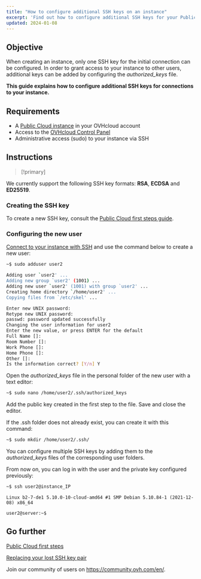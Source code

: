 ```yaml
---
title: "How to configure additional SSH keys on an instance"
excerpt: 'Find out how to configure additional SSH keys for your Public Cloud instance'
updated: 2024-01-08
---
```


## Objective
 
When creating an instance, only one SSH key for the initial connection can be configured. In order to grant access to your instance to other users, additional keys can be added by configuring the *authorized_keys* file.

**This guide explains how to configure additional SSH keys for connections to your instance.**

## Requirements

- A [Public Cloud instance](https://www.ovhcloud.com/asia/public-cloud/) in your OVHcloud account
- Access to the [OVHcloud Control Panel](/links/manager)
- Administrative access (sudo) to your instance via SSH

## Instructions

> [!primary]
>
We currently support the following SSH key formats: **RSA**, **ECDSA** and **ED25519**.
>

### Creating the SSH key

To create a new SSH key, consult the [Public Cloud first steps guide](/pages/public_cloud/compute/public-cloud-first-steps).

### Configuring the new user

[Connect to your instance with SSH](/pages/public_cloud/compute/public-cloud-first-steps#connect-to-instance) and use the command below to create a new user:

```bash
~$ sudo adduser user2

Adding user `user2' ...
Adding new group `user2' (1001) ...
Adding new user `user2' (1001) with group `user2' ...
Creating home directory `/home/user2' ...
Copying files from `/etc/skel' ...

Enter new UNIX password:
Retype new UNIX password:
passwd: password updated successfully
Changing the user information for user2
Enter the new value, or press ENTER for the default
Full Name []:
Room Number []:
Work Phone []:
Home Phone []:
Other []:
Is the information correct? [Y/n] Y
```

Open the *authorized_keys* file in the personal folder of the new user with a text editor:

```bash
~$ sudo nano /home/user2/.ssh/authorized_keys
```

Add the public key created in the first step to the file. Save and close the editor.

If the .ssh folder does not already exist, you can create it with this command:

```bash
~$ sudo mkdir /home/user2/.ssh/
```

You can configure multiple SSH keys by adding them to the *authorized_keys* files of the corresponding user folders.

From now on, you can log in with the user and the private key configured previously:

```bash
~$ ssh user2@instance_IP
```
```console
Linux b2-7-de1 5.10.0-10-cloud-amd64 #1 SMP Debian 5.10.84-1 (2021-12-08) x86_64

user2@server:~$
```

## Go further

[Public Cloud first steps](/pages/public_cloud/compute/public-cloud-first-steps)

[Replacing your lost SSH key pair](/pages/public_cloud/compute/replacing_lost_ssh_key)

Join our community of users on <https://community.ovh.com/en/>.